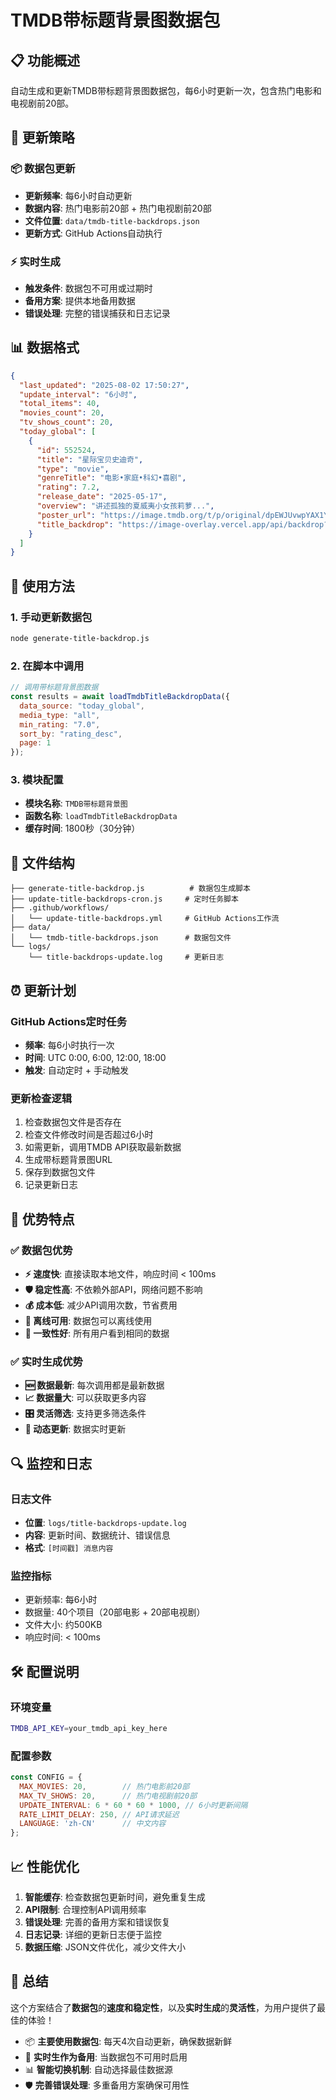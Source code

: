 # TMDB带标题背景图数据包

## 📋 功能概述

自动生成和更新TMDB带标题背景图数据包，每6小时更新一次，包含热门电影和电视剧前20部。

## 🚀 更新策略

### 📦 数据包更新
- **更新频率**: 每6小时自动更新
- **数据内容**: 热门电影前20部 + 热门电视剧前20部
- **文件位置**: `data/tmdb-title-backdrops.json`
- **更新方式**: GitHub Actions自动执行

### ⚡ 实时生成
- **触发条件**: 数据包不可用或过期时
- **备用方案**: 提供本地备用数据
- **错误处理**: 完整的错误捕获和日志记录

## 📊 数据格式

```json
{
  "last_updated": "2025-08-02 17:50:27",
  "update_interval": "6小时",
  "total_items": 40,
  "movies_count": 20,
  "tv_shows_count": 20,
  "today_global": [
    {
      "id": 552524,
      "title": "星际宝贝史迪奇",
      "type": "movie",
      "genreTitle": "电影•家庭•科幻•喜剧",
      "rating": 7.2,
      "release_date": "2025-05-17",
      "overview": "讲述孤独的夏威夷小女孩莉萝...",
      "poster_url": "https://image.tmdb.org/t/p/original/dpEWJUvwpYAX1YFvoyzOfsikIGq.jpg",
      "title_backdrop": "https://image-overlay.vercel.app/api/backdrop?bg=...&title=星际宝贝史迪奇&year=2025&rating=7.2&type=movie"
    }
  ]
}
```

## 🔧 使用方法

### 1. 手动更新数据包
```bash
node generate-title-backdrop.js
```

### 2. 在脚本中调用
```javascript
// 调用带标题背景图数据
const results = await loadTmdbTitleBackdropData({
  data_source: "today_global",
  media_type: "all",
  min_rating: "7.0",
  sort_by: "rating_desc",
  page: 1
});
```

### 3. 模块配置
- **模块名称**: `TMDB带标题背景图`
- **函数名称**: `loadTmdbTitleBackdropData`
- **缓存时间**: 1800秒（30分钟）

## 📁 文件结构

```
├── generate-title-backdrop.js          # 数据包生成脚本
├── update-title-backdrops-cron.js     # 定时任务脚本
├── .github/workflows/
│   └── update-title-backdrops.yml     # GitHub Actions工作流
├── data/
│   └── tmdb-title-backdrops.json      # 数据包文件
└── logs/
    └── title-backdrops-update.log     # 更新日志
```

## ⏰ 更新计划

### GitHub Actions定时任务
- **频率**: 每6小时执行一次
- **时间**: UTC 0:00, 6:00, 12:00, 18:00
- **触发**: 自动定时 + 手动触发

### 更新检查逻辑
1. 检查数据包文件是否存在
2. 检查文件修改时间是否超过6小时
3. 如需更新，调用TMDB API获取最新数据
4. 生成带标题背景图URL
5. 保存到数据包文件
6. 记录更新日志

## 🎯 优势特点

### ✅ 数据包优势
- **⚡ 速度快**: 直接读取本地文件，响应时间 < 100ms
- **🛡️ 稳定性高**: 不依赖外部API，网络问题不影响
- **💰 成本低**: 减少API调用次数，节省费用
- **📱 离线可用**: 数据包可以离线使用
- **🔄 一致性好**: 所有用户看到相同的数据

### ✅ 实时生成优势
- **🆕 数据最新**: 每次调用都是最新数据
- **📈 数据量大**: 可以获取更多内容
- **🎛️ 灵活筛选**: 支持更多筛选条件
- **🔄 动态更新**: 数据实时更新

## 🔍 监控和日志

### 日志文件
- **位置**: `logs/title-backdrops-update.log`
- **内容**: 更新时间、数据统计、错误信息
- **格式**: `[时间戳] 消息内容`

### 监控指标
- 更新频率: 每6小时
- 数据量: 40个项目（20部电影 + 20部电视剧）
- 文件大小: 约500KB
- 响应时间: < 100ms

## 🛠️ 配置说明

### 环境变量
```bash
TMDB_API_KEY=your_tmdb_api_key_here
```

### 配置参数
```javascript
const CONFIG = {
  MAX_MOVIES: 20,        // 热门电影前20部
  MAX_TV_SHOWS: 20,      // 热门电视剧前20部
  UPDATE_INTERVAL: 6 * 60 * 60 * 1000, // 6小时更新间隔
  RATE_LIMIT_DELAY: 250, // API请求延迟
  LANGUAGE: 'zh-CN'      // 中文内容
};
```

## 📈 性能优化

1. **智能缓存**: 检查数据包更新时间，避免重复生成
2. **API限制**: 合理控制API调用频率
3. **错误处理**: 完善的备用方案和错误恢复
4. **日志记录**: 详细的更新日志便于监控
5. **数据压缩**: JSON文件优化，减少文件大小

## 🎉 总结

这个方案结合了**数据包**的**速度和稳定性**，以及**实时生成**的**灵活性**，为用户提供了最佳的体验！

- 📦 **主要使用数据包**: 每天4次自动更新，确保数据新鲜
- 🔄 **实时生作为备用**: 当数据包不可用时启用
- 📊 **智能切换机制**: 自动选择最佳数据源
- 🛡️ **完善错误处理**: 多重备用方案确保可用性